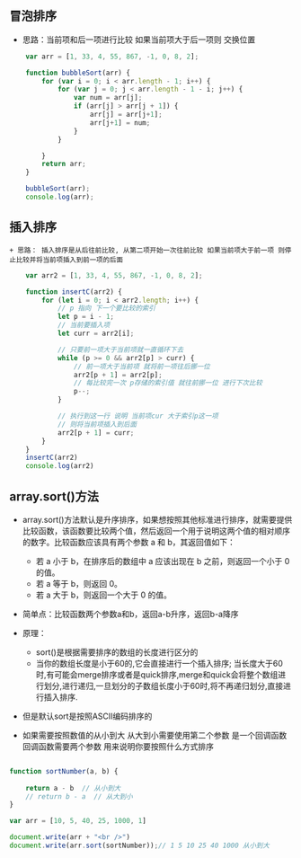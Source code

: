 ## 冒泡排序
   + 思路：当前项和后一项进行比较 如果当前项大于后一项则 交换位置
```javascript
    var arr = [1, 33, 4, 55, 867, -1, 0, 8, 2];

    function bubbleSort(arr) {
        for (var i = 0; i < arr.length - 1; i++) {
            for (var j = 0; j < arr.length - 1 - i; j++) {
                var num = arr[j];
                if (arr[j] > arr[j + 1]) {
                    arr[j] = arr[j+1];
                    arr[j+1] = num;
                }
            }

        }
        return arr;
    }

    bubbleSort(arr);
    console.log(arr);
```

## 插入排序
    + 思路： 插入排序是从后往前比较, 从第二项开始一次往前比较 如果当前项大于前一项 则停止比较并将当前项插入到前一项的后面

```javascript
    var arr2 = [1, 33, 4, 55, 867, -1, 0, 8, 2];

    function insertC(arr2) {
        for (let i = 0; i < arr2.length; i++) {
            // p 指向 下一个要比较的索引
            let p = i - 1;
            // 当前要插入项
            let curr = arr2[i];

            // 只要前一项大于当前项就一直循环下去
            while (p >= 0 && arr2[p] > curr) {
                // 前一项大于当前项 就将前一项往后挪一位
                arr2[p + 1] = arr2[p];
                // 每比较完一次 p存储的索引值 就往前挪一位 进行下次比较
                p--;
            }

            // 执行到这一行 说明 当前项cur 大于索引p这一项
            // 则将当前项插入到后面
            arr2[p + 1] = curr;
        }
    }
    insertC(arr2)
    console.log(arr2)

```

## array.sort()方法
- array.sort()方法默认是升序排序，如果想按照其他标准进行排序，就需要提供比较函数，该函数要比较两个值，然后返回一个用于说明这两个值的相对顺序的数字。比较函数应该具有两个参数 a 和 b，其返回值如下：
    + 若 a 小于 b，在排序后的数组中 a 应该出现在 b 之前，则返回一个小于 0 的值。
    + 若 a 等于 b，则返回 0。
    + 若 a 大于 b，则返回一个大于 0 的值。
- 简单点：比较函数两个参数a和b，返回a-b升序，返回b-a降序

- 原理： 
    + sort()是根据需要排序的数组的长度进行区分的
    + 当你的数组长度是小于60的,它会直接进行一个插入排序;
当长度大于60时,有可能会merge排序或者是quick排序,merge和quick会将整个数组进行划分,进行递归,一旦划分的子数组长度小于60时,将不再递归划分,直接进行插入排序.

- 但是默认sort是按照ASCII编码排序的
- 如果需要按照数值的从小到大 从大到小需要使用第二个参数 是一个回调函数 回调函数需要两个参数 用来说明你要按照什么方式排序

```js

function sortNumber(a, b) {
           
    return a - b  // 从小到大
    // return b - a  // 从大到小
}

var arr = [10, 5, 40, 25, 1000, 1]

document.write(arr + "<br />")
document.write(arr.sort(sortNumber));// 1 5 10 25 40 1000 从小到大
```